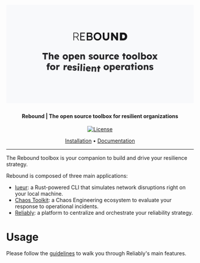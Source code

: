 <h2 align="center">
  <br>
  <p align="center"><img src="https://raw.githubusercontent.com/rebound-how/www/main/public/social.png"></p>
</h2>

<h4 align="center">Rebound | The open source toolbox for resilient organizations</h4>

<p align="center">
   <a href="https://github.com/reliablyhq/cli/blob/master/LICENSE.md">
   <img alt="License" src="https://img.shields.io/github/license/reliablyhq/cli">
</p>

<p align="center">
  <a href="https://rebound.how/docs/tutorials/install/">Installation</a> •
  <a href="https://reliably.com/docs/cli/">Documentation</a>
</p>

---

The Rebound toolbox is your companion to build and drive your resilience
strategy.

Rebound is composed of three main applications:

* [lueur](./lueur/README.md): a Rust-powered CLI that simulates network disruptions right on your local machine.
* [Chaos Toolkit](./chaostoolkit/README.md): a Chaos Engineering ecosystem to evaluate your response to operational incidents.
* [Reliably](./reliably/README.md): a platform to centralize and orchestrate your reliability strategy.

# Usage

Please follow the [guidelines][] to walk you through Reliably's main features.

[guidelines]: https://reliably.com/docs/guides/first-plan/
